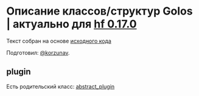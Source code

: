 # Описание классов/структур Golos | актуально для [hf 0.17.0](https://github.com/GolosChain/golos/releases/tag/v0.17.0)
Текст собран на основе [исходного кода](https://github.com/GolosChain/golos/tree/master/libraries/appbase/include/appbase/application.hpp)

Подготовил: [@korzunav](https://golos.io/@korzunav).

## plugin

Есть родительский класс: [abstract_plugin](abstract_plugin.md)

